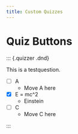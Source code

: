 ```yaml
---
title: Custom Quizzes
---
```


# Quiz Buttons

<script>

class Answer {
  
  answer = "";
  reason = "";
  correct = false;

}

class Question {

  question = "";
  answers = [];

}

function createButton(text) {
  const button = document.createElement("button");
  button.classList.add("quiz-button");
  button.innerHTML = text;
  return button;
}

let selectedAnswer;
let dragged;

function makeAssignmentQuiz(Q, container) {
  const qdiv = document.createElement("div");
  const qp = document.createElement("p");
  qp.innerText = Q.question;
  qdiv.classList.add("question");
  qdiv.appendChild(qp);
  const adiv = document.createElement("div");
  adiv.classList.add("answers");
  const rdiv = document.createElement("div");
  rdiv.classList.add("reason");
  container.appendChild(qdiv);
  container.appendChild(adiv);
  container.appendChild(rdiv);

  const categories = [];

  const answerArea = document.createElement("div");
  const answerTitle = document.createElement("h4");
  answerTitle.innerText = "Answers";
  answerArea.appendChild(answerTitle);
  const answerBucket = document.createElement("button");
  answerBucket.classList.add("answer-bucket");
  answerArea.appendChild(answerBucket);

  for(const A of Q.answers) {
    categories.push(A.reason);

    const answer = document.createElement("button");
    const label = document.createElement("span");
    label.innerHTML = A.answer;
    answer.appendChild(label);
    answer.classList.add("answer");
    answer.draggable = true;

    answer.solution = A.reason;
    
    answerBucket.appendChild(answer);

    answerBucket.addEventListener("click", () => {
      if(selectedAnswer) {
        answerBucket.appendChild(selectedAnswer);
        selectedAnswer.classList.remove("selected");
        selectedAnswer = null;
      }
      event.stopPropagation();
    })

    answer.addEventListener("click", (event) => {
      if(selectedAnswer === answer) {
        selectedAnswer = null;
        answer.classList.remove("selected");
      } else {
        if(selectedAnswer) {
          selectedAnswer.classList.remove("selected");
        }
        selectedAnswer = answer;
        answer.classList.add("selected");
      }
      event.stopPropagation();
    });

    answer.addEventListener("dragstart", (event) => {
      dragged = event.target;
    });

    answer.addEventListener("dragend", (event) => {
      dragged = null;
    })
  }

  const uniques = categories.filter((value, index, array) => array.indexOf(value) === index);

  const categoryField = document.createElement("div");
  categoryField.classList.add("categories");
  adiv.appendChild(answerArea);
  adiv.appendChild(categoryField);

  for(const category of uniques) {
    const area = document.createElement("button");
    const title = document.createElement("span");
    title.innerText = category;
    area.classList.add("category");
    area.appendChild(title);
    categoryField.appendChild(area);

    area.solution = category;

    area.addEventListener("click", (event) => {
      if(selectedAnswer) {
        area.appendChild(selectedAnswer);
        selectedAnswer.classList.remove("selected");
        selectedAnswer = null;
      }
      event.stopPropagation();
    });

    area.addEventListener("drop", (event) => {
      event.preventDefault();
      console.log("drop");
      if(event.target.classList.contains("category")) {
        if(dragged) {
          event.target.appendChild(dragged);
          dragged = null;
        }
      }
    })
  }

  const solveButton = document.createElement("button");
  const solveLabel = document.createElement("label");
  solveLabel.innerText = "Check Solution";
  solveButton.appendChild(solveLabel);
  rdiv.appendChild(solveButton);
  solveButton.addEventListener("click", () => {
    const answers = container.querySelectorAll(".answer");
    for(const answer of answers) {
      answer.classList.remove("correct");
      answer.classList.remove("incorrect");
      if(answer.solution) {
        if(answer.parentElement.solution === answer.solution) {
          answer.classList.add("correct");
        } else {
          answer.classList.add("incorrect");
        }
      } else {
        if(answer.parentElement.solution) {
          answer.classList.add("incorrect");
        } else {
          answer.classList.add("correct");
        }
      }
    }
  });

}

function makeOptionQuiz(Q, container) {
  const qdiv = document.createElement("div");
  const qp = document.createElement("p");
  qp.innerText = Q.question;
  qdiv.classList.add("question");
  qdiv.appendChild(qp);
  const adiv = document.createElement("div");
  adiv.classList.add("answers");
  const rdiv = document.createElement("div");
  rdiv.classList.add("reason");
  container.appendChild(qdiv);
  container.appendChild(adiv);
  container.appendChild(rdiv);

  const select = document.createElement("select");

  adiv.appendChild(select);

  for(const A of Q.answers) {
    const option = document.createElement("option");
    option.innerHTML = A.answer;
    option.value = A.answer;
    option.reference = A;
    select.appendChild(option);
  }

  select.addEventListener("change", (event) => {
    select.classList.remove("correct");
    select.classList.remove("incorrect");
    const value = event.target.value;
    const options = select.querySelectorAll("option");
    for(const option of options) {
      if(option.value === value) {
        const A = option.reference;
        rdiv.innerText = A.reason;
        if(A.correct) {
          select.classList.add("correct");
        } else {
          select.classList.add("incorrect");
        }
        break;
      }
    }
  });
}

function makeButtonQuiz(Q, container) {
  const qdiv = document.createElement("div");
  const qp = document.createElement("p");
  qp.innerText = Q.question;
  qdiv.classList.add("question");
  qdiv.appendChild(qp);
  const adiv = document.createElement("div");
  adiv.classList.add("answers");
  const rdiv = document.createElement("div");
  rdiv.classList.add("reason");
  container.appendChild(qdiv);
  container.appendChild(adiv);
  container.appendChild(rdiv);
  for(const A of Q.answers) {
    const button = createButton(A.answer);
    button.addEventListener("click", (event) => {
      if(A.reason) {
        rdiv.innerText = A.reason;
      }
      if(A.correct) {
        button.classList.add("correct");
      } else {
        button.classList.add("incorrect");
      }
    })
    adiv.appendChild(button);
  }
}

function makeFreeTextQuiz(Q, container) {
  const qdiv = document.createElement("div");
  const qp = document.createElement("p");
  qp.innerText = Q.question;
  qdiv.classList.add("question");
  qdiv.appendChild(qp);
  const adiv = document.createElement("div");
  adiv.classList.add("answers");
  const rdiv = document.createElement("div");
  rdiv.classList.add("reason");
  container.appendChild(qdiv);
  container.appendChild(adiv);
  container.appendChild(rdiv);

  const input = document.createElement("input");
  input.type = "text";

  adiv.appendChild(input);

  input.addEventListener("keydown", (event) => {
    if(event.key === "Enter") {
      input.classList.remove("correct");
      input.classList.remove("incorrect");
      for(const A of Q.answers) {
        if(A.answer === input.value) {
          rdiv.innerHTML = A.reason;
          if(A.correct) {
            input.classList.add("correct");
          }
        }
      }
      if(!input.classList.contains("correct")) {
        input.classList.add("incorrect");
      }
    }
  })
}

function parseQuizzes() {
  const containers = document.querySelectorAll(".custom-quiz");
  for(const container of containers) {
    const question = container.querySelector("p");
    const lists = container.querySelectorAll("ul");
    for(list of lists) {
      const options = list.querySelectorAll(":scope > li");
      const Q = new Question();
      Q.question = question.innerText;
      for(const option of options) {
        const A = new Answer();
        const checkbox = option.querySelector("input");
        checkbox.remove();
        Q.answers.push(A);
        const reasonList = option.querySelector("ul");
        const reason = option.querySelector("li");
        A.reason = reason.innerText;
        reasonList.remove();
        A.answer = option.innerHTML;
        if(option.classList.contains("task-yes")) {
          A.correct = true;
        }
      }
      question.remove();
      list.remove();
      makeAssignmentQuiz(Q, container);
    }
  }
}

window.addEventListener("load", () => {
//  parseQuizzes();
})

</script>

<style>

.custom-quiz {
  text-align: center;
  border: 1px solid var(--foreground-color);
  border-radius: 0.25rem;
  padding: 0.5rem;
}

.custom-quiz .question {
  background-color: var(--accent5-bbg);
  border-radius: 0.5rem;
  border: 3px solid var(--accent5);
}

.custom-quiz .quiz-button {
  border: 2px solid var(--accent4);
  background-color: var(--accent4-bbg);
  padding: 2rem;
  font-size: 1rem;
}

.custom-quiz .quiz-button:hover {
  background-color: var(--accent4-bg);
}

.custom-quiz .quiz-button.correct {
  border: 2px solid var(--accent3);
  background-color: var(--accent3-bbg);
}

.custom-quiz .quiz-button.correct:hover {
  background-color: var(--accent3-bg);
}

.custom-quiz .quiz-button.incorrect {
  border: 2px solid var(--accent0);
  background-color: var(--accent0-bbg);
}

.custom-quiz .quiz-button.incorrect:hover {
  background-color: var(--accent0-bg);
}

.custom-quiz input.correct {
  border: 1px solid var(--accent3);
  background-color: var(--accent3-bg);
}

.custom-quiz input.incorrect {
  border: 1px solid var(--accent0);
  background-color: var(--accent0-bg);
}

.custom-quiz select.correct {
  border: 1px solid var(--accent3);
  background-color: var(--accent3-bg);
}

.custom-quiz select.incorrect {
  border: 1px solid var(--accent0);
  background-color: var(--accent0-bg);
}

.custom-quiz .categories {
  display: flex;
  flex-direction: row;
  width: 100%;
  justify-content: space-between;
}

.custom-quiz .category {
  min-width: 8rem;
  min-height: 8rem;
  margin: 1rem;
  border: 1px solid var(--foreground-color);
  border-radius: 0.25rem;
  display: flex;
  flex-direction: column;
  align-items: center;
  background-color: var(--shade1);
}

.custom-quiz .category:hover {
  background-color: var(--shade2);
}

.custom-quiz .answer-bucket {
  width: 100%;
  min-height: 4rem;
  border: 1px solid var(--foreground-color);
  border-radius: 0.25rem;
  background-color: var(--shade1);
}

.custom-quiz .answer-bucket:hover {
  background-color: var(--shade2);
}

.custom-quiz .answer {
  padding: 0.5rem;
  background-color: var(--shade1);
  border: 3px solid var(--blueish);
  border-radius: 0.5rem;
  cursor: pointer;
}

.custom-quiz button.answer.correct {
  border: 3px solid var(--accent3);
  background-color: var(--accent3-bbg);
}

.custom-quiz button.answer.incorrect {
  border: 3px solid var(--accent0);
  background-color: var(--accent0-bbg);
}

.custom-quiz button.answer.selected {
  border: 3px solid var(--accent6);
}

.custom-quiz button.answer:hover {
  background-color: var(--shade3);
}

</style>

::: {.quizzer .dnd}

This is a testquestion.

- [ ] A
  - Move A here
- [X] E = mc^2
  - Einstein
- [ ] C
  - Move C here

:::
